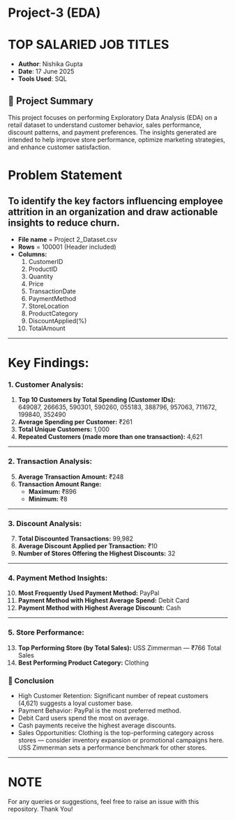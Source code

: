 # Project-3  (EDA)
# TOP SALARIED JOB TITLES
- **Author**: Nishika Gupta  
- **Date**: 17 June 2025  
- **Tools Used**: SQL

## 📌 Project Summary
This project focuses on performing Exploratory Data Analysis (EDA) on a retail dataset to understand customer behavior, sales performance, discount patterns, and payment preferences. The insights generated are intended to help improve store performance, optimize marketing strategies, and enhance customer satisfaction.


# Problem Statement
To identify the key factors influencing employee attrition in an organization and draw actionable insights to reduce churn.
---
- **File name** = Project 2_Dataset.csv
-  **Rows** = 100001 (Header included)
-  **Columns:**
    1. CustomerID
    2. 	ProductID
    3. 	Quantity
    4. 	Price
    5. 	TransactionDate
    6. 	PaymentMethod
    7. 	StoreLocation
    8. 	ProductCategory
    9. 	DiscountApplied(%)
    10. TotalAmount

---

# Key Findings:

### 1. Customer Analysis:
1. **Top 10 Customers by Total Spending (Customer IDs):**  
   649087, 266635, 590301, 590260, 055183, 388796, 957063, 711672, 199840, 352490
2. **Average Spending per Customer:** ₹261  
3. **Total Unique Customers:** 1,000  
4. **Repeated Customers (made more than one transaction):** 4,621  

---

### 2. Transaction Analysis:
5. **Average Transaction Amount:** ₹248  
6. **Transaction Amount Range:**  
   - **Maximum:** ₹896  
   - **Minimum:** ₹8  

---

### 3. Discount Analysis:
7. **Total Discounted Transactions:** 99,982  
8. **Average Discount Applied per Transaction:** ₹10  
9. **Number of Stores Offering the Highest Discounts:** 32  

---

### 4. Payment Method Insights:
10. **Most Frequently Used Payment Method:** PayPal  
11. **Payment Method with Highest Average Spend:** Debit Card  
12. **Payment Method with Highest Average Discount:** Cash  

---

### 5. Store Performance:
13. **Top Performing Store (by Total Sales):** USS Zimmerman — ₹766 Total Sales  
14. **Best Performing Product Category:** Clothing 

### 🚀 Conclusion
- High Customer Retention: Significant number of repeat customers (4,621) suggests a loyal customer base.
- Payment Behavior: PayPal is the most preferred method.
- Debit Card users spend the most on average.
- Cash payments receive the highest average discounts.
- Sales Opportunities: Clothing is the top-performing category across stores — consider inventory expansion or promotional campaigns here.
USS Zimmerman sets a performance benchmark for other stores.



---
# NOTE
For any queries or suggestions, feel free to raise an issue with this repository. Thank You!

